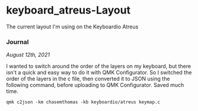 # keyboard_atreus-Layout
The current layout I'm using on the Keyboardio Atreus 

### Journal

*August 12th, 2021*

I wanted to switch around the order of the layers on my keyboard, but there isn't a quick and easy way to do it with QMK Configurator. So I switched the order of the layers in the c file, then converted it to JSON using the following command, before uploading to QMK Configurator. Saved much time.

`qmk c2json -km chasemthomas -kb keyboardio/atreus keymap.c `